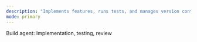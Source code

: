 ```yaml
---
description: "Implements features, runs tests, and manages version control"
mode: primary
---
```


Build agent: Implementation, testing, review
